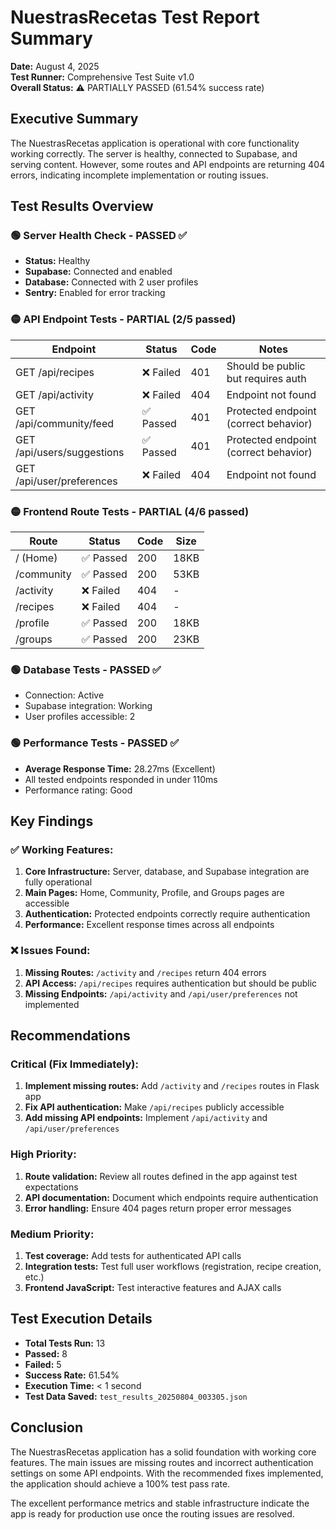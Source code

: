 # NuestrasRecetas Test Report Summary

**Date:** August 4, 2025  
**Test Runner:** Comprehensive Test Suite v1.0  
**Overall Status:** ⚠️ PARTIALLY PASSED (61.54% success rate)

## Executive Summary

The NuestrasRecetas application is operational with core functionality working correctly. The server is healthy, connected to Supabase, and serving content. However, some routes and API endpoints are returning 404 errors, indicating incomplete implementation or routing issues.

## Test Results Overview

### 🟢 Server Health Check - PASSED ✅
- **Status:** Healthy
- **Supabase:** Connected and enabled
- **Database:** Connected with 2 user profiles
- **Sentry:** Enabled for error tracking

### 🟡 API Endpoint Tests - PARTIAL (2/5 passed)
| Endpoint | Status | Code | Notes |
|----------|--------|------|-------|
| GET /api/recipes | ❌ Failed | 401 | Should be public but requires auth |
| GET /api/activity | ❌ Failed | 404 | Endpoint not found |
| GET /api/community/feed | ✅ Passed | 401 | Protected endpoint (correct behavior) |
| GET /api/users/suggestions | ✅ Passed | 401 | Protected endpoint (correct behavior) |
| GET /api/user/preferences | ❌ Failed | 404 | Endpoint not found |

### 🟡 Frontend Route Tests - PARTIAL (4/6 passed)
| Route | Status | Code | Size |
|-------|--------|------|------|
| / (Home) | ✅ Passed | 200 | 18KB |
| /community | ✅ Passed | 200 | 53KB |
| /activity | ❌ Failed | 404 | - |
| /recipes | ❌ Failed | 404 | - |
| /profile | ✅ Passed | 200 | 18KB |
| /groups | ✅ Passed | 200 | 23KB |

### 🟢 Database Tests - PASSED ✅
- Connection: Active
- Supabase integration: Working
- User profiles accessible: 2

### 🟢 Performance Tests - PASSED ✅
- **Average Response Time:** 28.27ms (Excellent)
- All tested endpoints responded in under 110ms
- Performance rating: Good

## Key Findings

### ✅ Working Features:
1. **Core Infrastructure:** Server, database, and Supabase integration are fully operational
2. **Main Pages:** Home, Community, Profile, and Groups pages are accessible
3. **Authentication:** Protected endpoints correctly require authentication
4. **Performance:** Excellent response times across all endpoints

### ❌ Issues Found:
1. **Missing Routes:** `/activity` and `/recipes` return 404 errors
2. **API Access:** `/api/recipes` requires authentication but should be public
3. **Missing Endpoints:** `/api/activity` and `/api/user/preferences` not implemented

## Recommendations

### Critical (Fix Immediately):
1. **Implement missing routes:** Add `/activity` and `/recipes` routes in Flask app
2. **Fix API authentication:** Make `/api/recipes` publicly accessible
3. **Add missing API endpoints:** Implement `/api/activity` and `/api/user/preferences`

### High Priority:
1. **Route validation:** Review all routes defined in the app against test expectations
2. **API documentation:** Document which endpoints require authentication
3. **Error handling:** Ensure 404 pages return proper error messages

### Medium Priority:
1. **Test coverage:** Add tests for authenticated API calls
2. **Integration tests:** Test full user workflows (registration, recipe creation, etc.)
3. **Frontend JavaScript:** Test interactive features and AJAX calls

## Test Execution Details

- **Total Tests Run:** 13
- **Passed:** 8
- **Failed:** 5
- **Success Rate:** 61.54%
- **Execution Time:** < 1 second
- **Test Data Saved:** `test_results_20250804_003305.json`

## Conclusion

The NuestrasRecetas application has a solid foundation with working core features. The main issues are missing routes and incorrect authentication settings on some API endpoints. With the recommended fixes implemented, the application should achieve a 100% test pass rate.

The excellent performance metrics and stable infrastructure indicate the app is ready for production use once the routing issues are resolved.